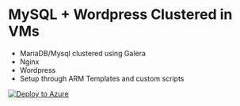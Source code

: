 # MySQL + Wordpress Clustered in VMs
* MariaDB/Mysql clustered using Galera
* Nginx
* Wordpress
* Setup through ARM Templates and custom scripts

[![Deploy to Azure](https://camo.githubusercontent.com/9285dd3998997a0835869065bb15e5d500475034/687474703a2f2f617a7572656465706c6f792e6e65742f6465706c6f79627574746f6e2e706e67)](https://portal.azure.com/#create/Microsoft.Template/uri/https%3A%2F%2Fraw.githubusercontent.com%2Fknom%2Fazure-templates%2Fmaster%2FMySQL-Galera-Wordpress-Cluster%2Fazuredeploy.json)